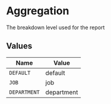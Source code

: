 # Aggregation

The breakdown level used for the report


## Values

| Name         | Value        |
| ------------ | ------------ |
| `DEFAULT`    | default      |
| `JOB`        | job          |
| `DEPARTMENT` | department   |